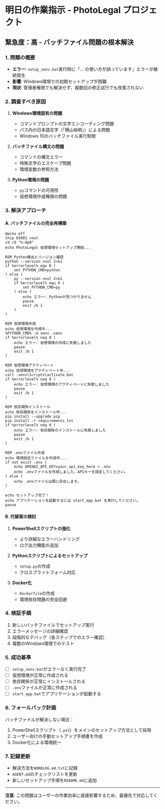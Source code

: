 # 明日の作業指示 - PhotoLegal プロジェクト

## 緊急度：高 - バッチファイル問題の根本解決

### 1. 問題の概要
- **エラー**: `setup_venv.bat`実行時に「... の使い方が誤っています」エラーが継続発生
- **影響**: Windows環境での初期セットアップが困難
- **現状**: 管理者権限でも解決せず、複数回の修正試行でも改善されない

### 2. 調査すべき原因
1. **Windows環境固有の問題**
   - コマンドプロンプトの文字エンコーディング問題
   - パス内の日本語文字（「横山裕明」）による問題
   - Windows 10のバッチファイル実行制限

2. **バッチファイル構文の問題**
   - コマンドの構文エラー
   - 特殊文字のエスケープ問題
   - 環境変数の参照方法

3. **Python環境の問題**
   - `py`コマンドの可用性
   - 仮想環境作成権限の問題

### 3. 解決アプローチ

#### A. バッチファイルの完全再構築
```batch
@echo off
chcp 65001 >nul
cd /d "%~dp0"
echo PhotoLegal 仮想環境セットアップ開始...

REM Python検出とバージョン確認
python --version >nul 2>&1
if %errorlevel% equ 0 (
    set PYTHON_CMD=python
) else (
    py --version >nul 2>&1
    if %errorlevel% equ 0 (
        set PYTHON_CMD=py
    ) else (
        echo エラー: Pythonが見つかりません
        pause
        exit /b 1
    )
)

REM 仮想環境作成
echo 仮想環境を作成中...
%PYTHON_CMD% -m venv .venv
if %errorlevel% neq 0 (
    echo エラー: 仮想環境の作成に失敗しました
    pause
    exit /b 1
)

REM 仮想環境アクティベート
echo 仮想環境をアクティベート中...
call .venv\Scripts\activate.bat
if %errorlevel% neq 0 (
    echo エラー: 仮想環境のアクティベートに失敗しました
    pause
    exit /b 1
)

REM 依存関係インストール
echo 依存関係をインストール中...
pip install --upgrade pip
pip install -r requirements.txt
if %errorlevel% neq 0 (
    echo エラー: 依存関係のインストールに失敗しました
    pause
    exit /b 1
)

REM .envファイル作成
echo 環境設定ファイルを作成中...
if not exist .env (
    echo OPENAI_API_KEY=your_api_key_here > .env
    echo .envファイルを作成しました。APIキーを設定してください。
) else (
    echo .envファイルは既に存在します。
)

echo セットアップ完了！
echo アプリケーションを起動するには start_app.bat を実行してください。
pause
```

#### B. 代替案の検討
1. **PowerShellスクリプトの強化**
   - より詳細なエラーハンドリング
   - ログ出力機能の追加

2. **Pythonスクリプトによるセットアップ**
   - `setup.py`の作成
   - クロスプラットフォーム対応

3. **Docker化**
   - `Dockerfile`の作成
   - 環境依存問題の完全回避

### 4. 検証手順
1. 新しいバッチファイルでセットアップ実行
2. エラーメッセージの詳細確認
3. 段階的なデバッグ（各ステップでのエラー確認）
4. 複数のWindows環境でのテスト

### 5. 成功基準
- [ ] `setup_venv.bat`がエラーなく実行完了
- [ ] 仮想環境が正常に作成される
- [ ] 依存関係が正常にインストールされる
- [ ] `.env`ファイルが正常に作成される
- [ ] `start_app.bat`でアプリケーションが起動する

### 6. フォールバック計画
バッチファイルが解決しない場合：
1. PowerShellスクリプト（`.ps1`）をメインのセットアップ方法として採用
2. ユーザー向けの手動セットアップ手順書を作成
3. Docker化による環境統一

### 7. 記録更新
- 解決方法を`WORKLOG.md.txt`に記録
- `AGENT.md`のチェックリストを更新
- 新しいセットアップ手順を`README.md`に追加

---

**注意**: この問題はユーザーの作業効率に直接影響するため、最優先で対応してください。


